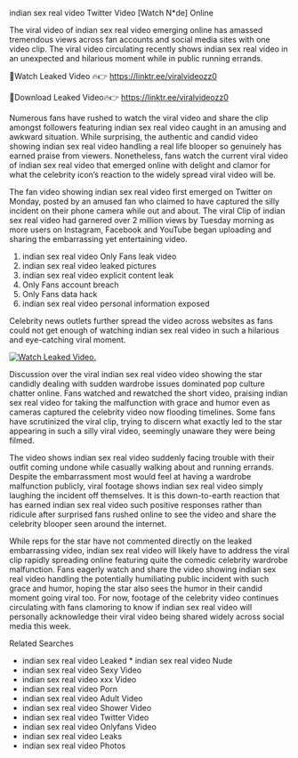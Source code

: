 ﻿indian sex real video Twitter Video [Watch N*de] Online

The viral video of ﻿indian sex real video emerging online has amassed tremendous views across fan accounts and social media sites with one video clip. The viral video circulating recently shows ﻿indian sex real video in an unexpected and hilarious moment while in public running errands. 

🔴Watch Leaked Video 🔥👉  https://linktr.ee/viralvideozz0 

🔴Download Leaked Video🔥👉  https://linktr.ee/viralvideozz0 

Numerous fans have rushed to watch the viral video and share the clip amongst followers featuring ﻿indian sex real video caught in an amusing and awkward situation. While surprising, the authentic and candid video showing ﻿indian sex real video handling a real life blooper so genuinely has earned praise from viewers. Nonetheless, fans watch the current viral video of ﻿indian sex real video that emerged online with delight and clamor for what the celebrity icon’s reaction to the widely spread viral video will be.

The fan video showing ﻿indian sex real video first emerged on Twitter on Monday, posted by an amused fan who claimed to have captured the silly incident on their phone camera while out and about. The viral Clip of ﻿indian sex real video had garnered over 2 million views by Tuesday morning as more users on Instagram, Facebook and YouTube began uploading and sharing the embarrassing yet entertaining video. 

1. ﻿indian sex real video Only Fans leak video
2. ﻿indian sex real video leaked pictures
3. ﻿indian sex real video explicit content leak
4. Only Fans account breach
5. Only Fans data hack
6. ﻿indian sex real video personal information exposed

Celebrity news outlets further spread the video across websites as fans could not get enough of watching ﻿indian sex real video in such a hilarious and eye-catching viral moment. 

[![Watch Leaked Video.](https://miro.medium.com/v2/resize:fit:828/format:webp/1*cilzJN44JGOrTw9NJCrNHA.gif "Watch Leaked Video")](https://linktr.ee/viralvideozz0)

Discussion over the viral ﻿indian sex real video video showing the star candidly dealing with sudden wardrobe issues dominated pop culture chatter online. Fans watched and rewatched the short video, praising ﻿indian sex real video for taking the malfunction with grace and humor even as cameras captured the celebrity video now flooding timelines. Some fans have scrutinized the viral clip, trying to discern what exactly led to the star appearing in such a silly viral video, seemingly unaware they were being filmed.

The video shows ﻿indian sex real video suddenly facing trouble with their outfit coming undone while casually walking about and running errands. Despite the embarrassment most would feel at having a wardrobe malfunction publicly, viral footage shows ﻿indian sex real video simply laughing the incident off themselves. It is this down-to-earth reaction that has earned ﻿indian sex real video such positive responses rather than ridicule after surprised fans rushed online to see the video and share the celebrity blooper seen around the internet.  

While reps for the star have not commented directly on the leaked embarrassing video, ﻿indian sex real video will likely have to address the viral clip rapidly spreading online featuring quite the comedic celebrity wardrobe malfunction. Fans eagerly watch and share the video showing ﻿indian sex real video handling the potentially humiliating public incident with such grace and humor, hoping the star also sees the humor in their candid moment going viral too. For now, footage of the celebrity video continues circulating with fans clamoring to know if ﻿indian sex real video will personally acknowledge their viral video being shared widely across social media this week.

Related Searches
* ﻿indian sex real video Leaked
﻿* indian sex real video Nude
* ﻿indian sex real video Sexy Video
* ﻿indian sex real video xxx Video
* ﻿indian sex real video Porn
* ﻿indian sex real video Adult Video
* ﻿indian sex real video Shower Video
* ﻿indian sex real video Twitter Video
* ﻿indian sex real video Onlyfans Video
* ﻿indian sex real video Leaks
* ﻿indian sex real video Photos